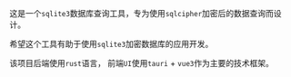 这是一个`sqlite3`数据库查询工具，专为使用`sqlcipher`加密后的数据查询而设计。

希望这个工具有助于使用`sqlite3`加密数据库的应用开发。

该项目后端使用`rust`语言， 前端`UI`使用`tauri` + `vue3`作为主要的技术框架。


